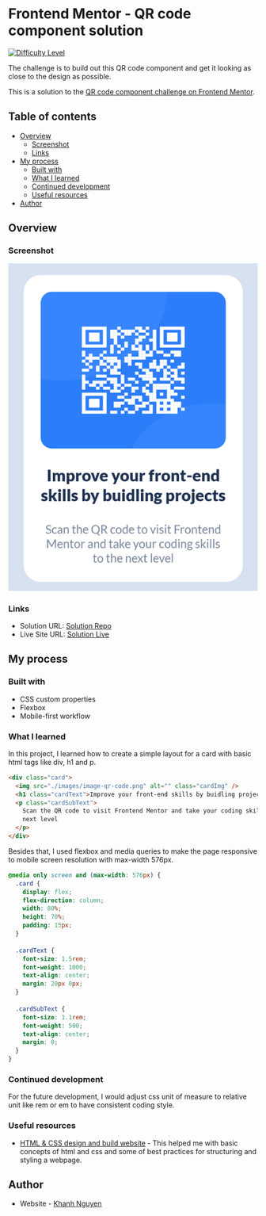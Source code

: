 # Frontend Mentor - QR code component solution

[![Difficulty Level](https://img.shields.io/badge/Difficulty-Easy-green)](link-to-your-documentation)

The challenge is to build out this QR code component and get it looking as close to the design as possible.

This is a solution to the [QR code component challenge on Frontend Mentor](https://www.frontendmentor.io/challenges/qr-code-component-iux_sIO_H).

## Table of contents

- [Overview](#overview)
  - [Screenshot](#screenshot)
  - [Links](#links)
- [My process](#my-process)
  - [Built with](#built-with)
  - [What I learned](#what-i-learned)
  - [Continued development](#continued-development)
  - [Useful resources](#useful-resources)
- [Author](#author)

## Overview

### Screenshot

![](./screenshot.png)

### Links

- Solution URL: [Solution Repo](https://github.com/TQKNG/Code-Challenge/edit/main/qr-code-component-main)
- Live Site URL: [Solution Live](https://qrcard-six.vercel.app/)

## My process

### Built with

- CSS custom properties
- Flexbox
- Mobile-first workflow

### What I learned

In this project, I learned how to create a simple layout for a card with basic html tags like div, h1 and p.

```html
<div class="card">
  <img src="./images/image-qr-code.png" alt="" class="cardImg" />
  <h1 class="cardText">Improve your front-end skills by buidling projects</h1>
  <p class="cardSubText">
    Scan the QR code to visit Frontend Mentor and take your coding skills to the
    next level
  </p>
</div>
```

Besides that, I used flexbox and media queries to make the page responsive to mobile screen resolution with max-width 576px.

```css
@media only screen and (max-width: 576px) {
  .card {
    display: flex;
    flex-direction: column;
    width: 80%;
    height: 70%;
    padding: 15px;
  }

  .cardText {
    font-size: 1.5rem;
    font-weight: 1000;
    text-align: center;
    margin: 20px 0px;
  }

  .cardSubText {
    font-size: 1.1rem;
    font-weight: 500;
    text-align: center;
    margin: 0;
  }
}
```

### Continued development

For the future development, I would adjust css unit of measure to relative unit like rem or em to have consistent coding style.

### Useful resources

- [HTML & CSS design and build website](https://www.htmlandcssbook.com/) - This helped me with basic concepts of html and css and some of best practices for structuring and styling a webpage.

## Author

- Website - [Khanh Nguyen](https://github.com/TQKNG)
